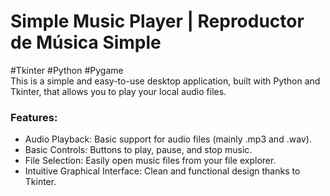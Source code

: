 # Simple Music Player | Reproductor de Música Simple

#Tkinter #Python #Pygame   
This is a simple and easy-to-use desktop application, built with Python and Tkinter, that allows you to play your local audio files.

### Features: 
- Audio Playback: Basic support for audio files (mainly .mp3 and .wav).
- Basic Controls: Buttons to play, pause, and stop music.
- File Selection: Easily open music files from your file explorer.
- Intuitive Graphical Interface: Clean and functional design thanks to Tkinter.
